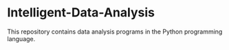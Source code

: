 # Intelligent-Data-Analysis
This repository contains data analysis programs in the Python programming language.
